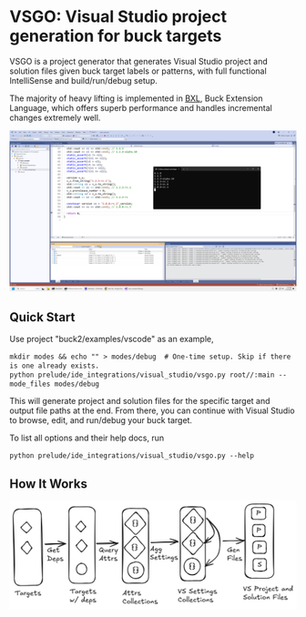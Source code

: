 # VSGO: Visual Studio project generation for buck targets

VSGO is a project generator that generates Visual Studio project and solution
files given buck target labels or patterns, with full functional IntelliSense
and build/run/debug setup.

The majority of heavy lifting is implemented in
[BXL](https://buck2.build/docs/developers/bxl/), Buck Extension Language, which
offers superb performance and handles incremental changes extremely well.

![demo](assets/demo.png)

## Quick Start

Use project "buck2/examples/vscode" as an example,

```
mkdir modes && echo "" > modes/debug  # One-time setup. Skip if there is one already exists.
python prelude/ide_integrations/visual_studio/vsgo.py root//:main --mode_files modes/debug
```

This will generate project and solution files for the specific target and output
file paths at the end. From there, you can continue with Visual Studio to
browse, edit, and run/debug your buck target.

To list all options and their help docs, run

```
python prelude/ide_integrations/visual_studio/vsgo.py --help
```

## How It Works

![how-it-works.png](assets/how-it-works.png)

